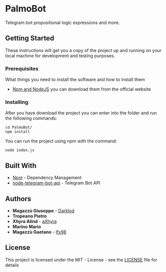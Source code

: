 # PalmoBot
Telegram bot propositional logic expressions and more.

## Getting Started
These instructions will get you a copy of the project up and running on your local machine for development and testing purposes.

### Prerequisites

What things you need to install the software and how to install them

* [Npm and NodeJS](https://nodejs.org/it/download/) you can download them from the official website

### Installing

After you have download the project you can enter into the folder and run the following commands:

```
cd PalmoBot/
npm install
```

You can run the project using npm with the command:

```
node index.js
```

## Built With

* [Npm](https://www.npmjs.com/) - Dependency Management
* [node-telegram-bot-api](https://github.com/yagop/node-telegram-bot-api) - Telegram Bot API

## Authors

* **Magazzù Giuseppe** - [Darklod](https://github.com/Darklod)
* **Tropeano Pietro**
* **Xhyra Alind** - [aXhyra](https://github.com/aXhyra)
* **Marino Mario**
* **Magazzù Gaetano** - [lfx98](https://github.com/lfx98)
## License

This project is licensed under the MIT - License - see the [LICENSE](LICENSE) file for details
